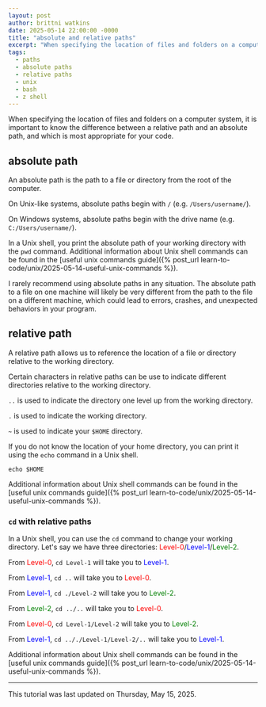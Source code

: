 ```yaml
---
layout: post
author: brittni watkins
date: 2025-05-14 22:00:00 -0000
title: "absolute and relative paths"
excerpt: "When specifying the location of files and folders on a computer system, it is important to know the difference between a relative path and an absolute path, and which is most appropriate for your code."
tags:
  - paths
  - absolute paths
  - relative paths
  - unix
  - bash
  - z shell
---
```


When specifying the location of files and folders on a computer system, it is important to know the difference between a relative path and an absolute path, and which is most appropriate for your code.

## absolute path

An absolute path is the path to a file or directory from the root of the computer.

On Unix-like systems, absolute paths begin with `/` (e.g. `/Users/username/`).

On Windows systems, absolute paths begin with the drive name (e.g. `C:/Users/username/`).

In a Unix shell, you print the absolute path of your working directory with the `pwd` command. Additional information about Unix shell commands can be found in the [useful unix commands guide]({% post_url learn-to-code/unix/2025-05-14-useful-unix-commands %}).

I rarely recommend using absolute paths in any situation.  The absolute path to a file on one machine will likely be very different from the path to the file on a different machine, which could lead to errors, crashes, and unexpected behaviors in your program.

## relative path

A relative path allows us to reference the location of a file or directory relative to the working directory.

Certain characters in relative paths can be use to indicate different directories relative to the working directory.

`..` is used to indicate the directory one level up from the working directory.

`.` is used to indicate the working directory.

`~` is used to indicate your `$HOME` directory.

If you do not know the location of your home directory, you can print it using the `echo` command in a Unix shell.

```shell
echo $HOME
```

Additional information about Unix shell commands can be found in the [useful unix commands guide]({% post_url learn-to-code/unix/2025-05-14-useful-unix-commands %}).

### `cd` with relative paths

In a Unix shell, you can use the `cd` command to change your working directory. Let's say we have three directories: <span style="color: red;">Level-0</span>/<span style="color: blue;">Level-1</span>/<span style="color: green;">Level-2</span>.

From <span style="color: red;">Level-0</span>, `cd Level-1` will take you to <span style="color: blue;">Level-1</span>.

From <span style="color: blue;">Level-1</span>, `cd ..` will take you to <span style="color: red;">Level-0</span>.

From <span style="color: blue;">Level-1</span>, `cd ./Level-2` will take you to <span style="color: green;">Level-2</span>.

From <span style="color: green;">Level-2</span>, `cd ../..` will take you to <span style="color: red;">Level-0</span>.

From <span style="color: red;">Level-0</span>, `cd Level-1/Level-2` will take you to <span style="color: green;">Level-2</span>.

From <span style="color: blue;">Level-1</span>, `cd .././Level-1/Level-2/..` will take you to <span style="color: blue;">Level-1</span>.

Additional information about Unix shell commands can be found in the [useful unix commands guide]({% post_url learn-to-code/unix/2025-05-14-useful-unix-commands %}).

----

This tutorial was last updated on Thursday, May 15, 2025.
